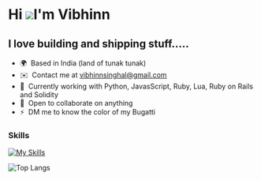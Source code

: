 Hi ![](https://user-images.githubusercontent.com/18350557/176309783-0785949b-9127-417c-8b55-ab5a4333674e.gif)I'm Vibhinn
===============================================================================================================================

I love building and shipping stuff.....
-------------------------------------------------------------------------

* 🌍  Based in India (land of tunak tunak)
* ✉️  Contact me at [vibhinnsinghal@gmail.com](mailto:vibhinnsinghal@gmail.com)
* 🧠  Currently working with Python, JavasScript, Ruby, Lua, Ruby on Rails and Solidity
* 🤝  Open to collaborate on anything
* ⚡  DM me to know the color of my Bugatti

### Skills


[![My Skills](https://skillicons.dev/icons?i=html,css,js,c,cpp,py,django,mysql,postgres,ruby,rails,git,github,react,solidity,sqlite,vercel,vscode,webflow)](https://skillicons.dev)

![Top Langs](https://github-readme-stats.vercel.app/api/top-langs/?username=VibhinnS&theme=tokyonight)

